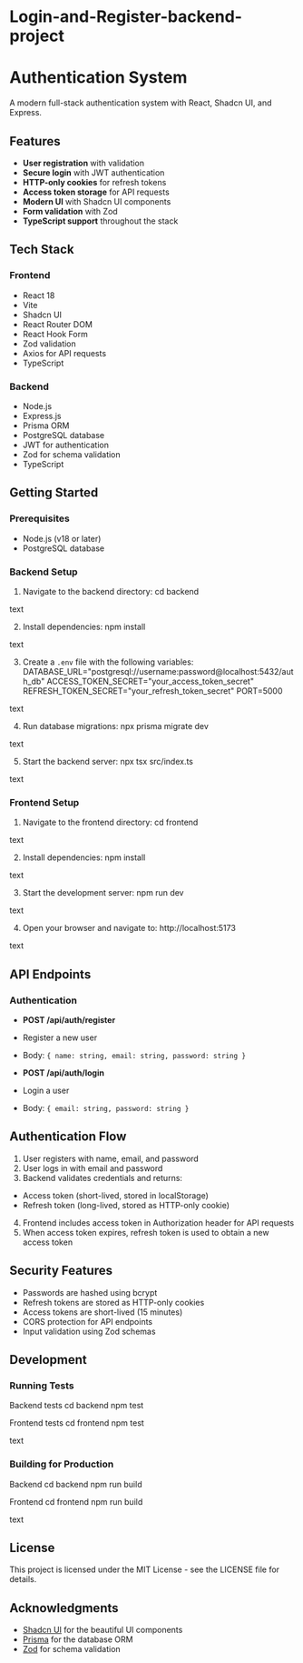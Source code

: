 # Login-and-Register-backend-project
# Authentication System

A modern full-stack authentication system with React, Shadcn UI, and Express.

## Features

- **User registration** with validation
- **Secure login** with JWT authentication
- **HTTP-only cookies** for refresh tokens
- **Access token storage** for API requests
- **Modern UI** with Shadcn UI components
- **Form validation** with Zod
- **TypeScript support** throughout the stack

## Tech Stack

### Frontend
- React 18
- Vite
- Shadcn UI
- React Router DOM
- React Hook Form
- Zod validation
- Axios for API requests
- TypeScript

### Backend
- Node.js
- Express.js
- Prisma ORM
- PostgreSQL database
- JWT for authentication
- Zod for schema validation
- TypeScript

## Getting Started

### Prerequisites

- Node.js (v18 or later)
- PostgreSQL database

### Backend Setup

1. Navigate to the backend directory:
cd backend

text

2. Install dependencies:
npm install

text

3. Create a `.env` file with the following variables:
DATABASE_URL="postgresql://username:password@localhost:5432/auth_db"
ACCESS_TOKEN_SECRET="your_access_token_secret"
REFRESH_TOKEN_SECRET="your_refresh_token_secret"
PORT=5000

text

4. Run database migrations:
npx prisma migrate dev

text

5. Start the backend server:
npx tsx src/index.ts

text

### Frontend Setup

1. Navigate to the frontend directory:
cd frontend

text

2. Install dependencies:
npm install

text

3. Start the development server:
npm run dev

text

4. Open your browser and navigate to:
http://localhost:5173

text

## API Endpoints

### Authentication

- **POST /api/auth/register**
- Register a new user
- Body: `{ name: string, email: string, password: string }`

- **POST /api/auth/login**
- Login a user
- Body: `{ email: string, password: string }`

## Authentication Flow

1. User registers with name, email, and password
2. User logs in with email and password
3. Backend validates credentials and returns:
- Access token (short-lived, stored in localStorage)
- Refresh token (long-lived, stored as HTTP-only cookie)
4. Frontend includes access token in Authorization header for API requests
5. When access token expires, refresh token is used to obtain a new access token

## Security Features

- Passwords are hashed using bcrypt
- Refresh tokens are stored as HTTP-only cookies
- Access tokens are short-lived (15 minutes)
- CORS protection for API endpoints
- Input validation using Zod schemas

## Development

### Running Tests

Backend tests
cd backend
npm test

Frontend tests
cd frontend
npm test

text

### Building for Production

Backend
cd backend
npm run build

Frontend
cd frontend
npm run build

text

## License

This project is licensed under the MIT License - see the LICENSE file for details.

## Acknowledgments

- [Shadcn UI](https://ui.shadcn.com/) for the beautiful UI components
- [Prisma](https://www.prisma.io/) for the database ORM
- [Zod](https://zod.dev/) for schema validation

